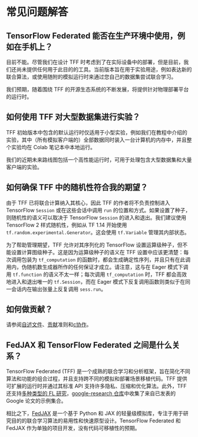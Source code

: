 # 常见问题解答

## TensorFlow Federated 能否在生产环境中使用，例如在手机上？

目前不能。尽管我们在设计 TFF 时考虑到了在实际设备中的部署，但是目前，我们还尚未提供任何用于此目的的工具。当前版本旨在用于实验用途，例如表达新的联合算法，或使用随附的模拟运行时来通过您自己的数据集尝试联合学习。

我们预期，随着围绕 TFF 的开源生态系统的不断发展，将提供针对物理部署平台的运行时。

## 如何使用 TFF 对大型数据集进行实验？

TFF 初始版本中包含的默认运行时仅适用于小型实验，例如我们在教程中介绍的实验，其中（所有模拟客户端的）全部数据同时装入一台计算机的内存中，并且整个实验均在 Colab 笔记本中本地运行。

我们的近期未来路线图包括一个高性能运行时，可用于处理包含大型数据集和大量客户端的实验。

## 如何确保 TFF 中的随机性符合我的期望？

由于 TFF 已将联合计算纳入其核心，因此 TFF 的作者将不负责控制进入 TensorFlow `Session` 或在这些会话中调用 `run` 的位置和方式。如果设置了种子，则随机性的语义可以取决于 TensorFlow `Session` 的进入和退出。我们建议使用 TensorFlow 2 样式随机性，例如从 TF 1.14 开始使用 `tf.random.experimental.Generator`。这会使用 `tf.Variable` 管理其内部状态。

为了帮助管理期望，TFF 允许对其序列化的 TensorFlow 设置运算级种子，但不能设置计算图级种子。这是因为运算级种子的语义在 TFF 设置中应该更清楚：每次调用包装为 `tf_computation` 的函数时，都会生成确定性序列，并且只有在此调用内，伪随机数生成器所作的任何保证才成立。请注意，这与在 Eager 模式下调用 `tf.function` 的语义不太一样；每次调用 `tf_computation` 时，TFF 都会高效地进入和退出唯一的 `tf.Session`，而在 Eager 模式下反复调用函数则类似于在同一会话内在输出张量上反复调用 `sess.run`。

## 如何做贡献？

请参阅[自述文件](https://github.com/tensorflow/federated/blob/main/README.md)、[贡献](https://github.com/tensorflow/federated/blob/main/CONTRIBUTING.md)准则和[c协作](collaborations/README.md)。

## FedJAX 和 TensorFlow Federated 之间是什么关系？

TensorFlow Federated (TFF) 是一个成熟的联合学习和分析框架，旨在简化不同算法和功能的组合过程，并且支持跨不同的模拟和部署场景移植代码。TFF 提供可扩展的运行时并通过其标准 API 支持许多隐私、压缩和优化算法。此外，TFF 还支持[多种类型的 FL 研究](https://www.tensorflow.org/federated/tff_for_research)，[google-research 仓库](https://github.com/google-research/federated)中收集了来自已发表的 Google 论文的示例集合。

相比之下，[FedJAX](https://github.com/google/fedjax) 是一个基于 Python 和 JAX 的轻量级模拟库，专注于用于研究目的的联合学习算法的易用性和快速原型设计。TensorFlow Federated 和 FedJAX 作为单独的项目开发，没有代码可移植性的预期。
